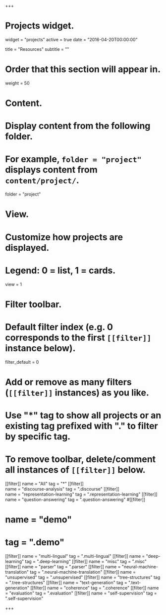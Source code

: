 +++
# Projects widget.
widget = "projects"
active = true
date = "2016-04-20T00:00:00"

title = "Resources"
subtitle = ""

# Order that this section will appear in.
weight = 50

# Content.
# Display content from the following folder.
# For example, `folder = "project"` displays content from `content/project/`.
folder = "project"

# View.
# Customize how projects are displayed.
# Legend: 0 = list, 1 = cards.
view = 1

# Filter toolbar.

# Default filter index (e.g. 0 corresponds to the first `[[filter]]` instance below).
filter_default = 0

# Add or remove as many filters (`[[filter]]` instances) as you like.
# Use "*" tag to show all projects or an existing tag prefixed with "." to filter by specific tag.
# To remove toolbar, delete/comment all instances of `[[filter]]` below.
[[filter]]
  name = "All"
  tag = "*"
[[filter]]  
  name = "discourse-analysis"
  tag = ".discourse"
[[filter]]  
  name = "representation-learning"
  tag = ".representation-learning"
[[filter]]
  name = "question-answering"
  tag = ".question-answering"
#[[filter]]
#  name = "demo"
#  tag = ".demo"
[[filter]]
  name = "multi-lingual"
  tag = ".multi-lingual"
[[filter]]
  name = "deep-learning"
  tag = ".deep-learning"
[[filter]]
  name = "misc"
  tag = ".misc"
[[filter]]
  name = "parser"
  tag = ".parser"
[[filter]]
  name = "neural-machine-translation"
  tag = ".neural-machine-translation"
[[filter]]
  name = "unsupervised"
  tag = ".unsupervised"
[[filter]]
  name = "tree-structures"
  tag = ".tree-structures"
[[filter]]
  name = "text-generation"
  tag = ".text-generation"
[[filter]]
  name = "coherence"
  tag = ".coherence"
[[filter]]
  name = "evaluation"
  tag = ".evaluation"
[[filter]]
  name = "self-supervision"
  tag = ".self-supervision"


+++

